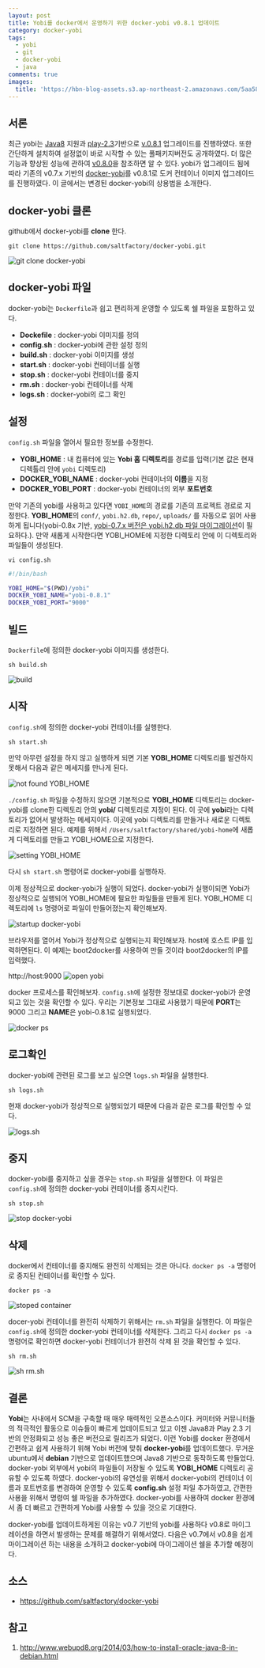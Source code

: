 ```yaml
---
layout: post
title: Yobi를 docker에서 운영하기 위한 docker-yobi v0.8.1 업데이트
category: docker-yobi
tags:
  - yobi
  - git
  - docker-yobi
  - java
comments: true
images:
  title: 'https://hbn-blog-assets.s3.ap-northeast-2.amazonaws.com/5aa58637-424f-4c28-9d19-acd6d0ad0686'
---
```


##  서론

최근 yobi는 [Java8](http://www.oracle.com/technetwork/java/javase/overview/java8-2100321.html) 지원과  [play-2.3](https://www.playframework.com/documentation/2.3.x/Home)기반으로 [v.0.8.1](https://github.com/naver/yobi/releases/tag/v0.8.1) 업그레이드를 진행하였다. 또한 간단하게 설치하여 설정없이 바로 시작할 수 있는 풀패키지버전도 공개하였다. 더 많은 기능과 향상된 성능에 관하여 [v0.8.0](https://github.com/naver/yobi/releases/tag/v0.8.0)을 참조하면 알 수 있다. yobi가 업그레이드 됨에 따라 기존의 v0.7.x 기반의 [docker-yobi](https://github.com/saltfactory/docker-yobi)를 v0.8.1로 도커 컨테이너 이미지 업그레이드를 진행하였다. 이 글에서는 변경된 docker-yobi의 상용법을 소개한다.

<!--more-->

## docker-yobi 클론

github에서 docker-yobi를 **clone** 한다.

```
git clone https://github.com/saltfactory/docker-yobi.git
```

![git clone docker-yobi](https://hbn-blog-assets.s3.ap-northeast-2.amazonaws.com/f735ca78-957c-4866-9df4-f0bedcb7df11)

## docker-yobi 파일

docker-yobi는 `Dockerfile`과 쉽고 편리하게 운영할  수 있도록 쉘 파일을 포함하고 있다.
- **Dockefile** :  docker-yobi 이미지를 정의
- **config.sh** : docker-yobi에 관한 설정 정의
- **build.sh** : docker-yobi 이미지를 생성
- **start.sh** : docker-yobi 컨테이너를 실행
- **stop.sh** : docker-yobi 컨테이너를 중지
- **rm.sh** : docker-yobi 컨테이너를 삭제
- **logs.sh** : docker-yobi의 로그 확인

## 설정

`config.sh` 파일을 열어서 필요한 정보를 수정한다.

- **YOBI_HOME** : 내 컴퓨터에 있는 **Yobi 홈 디렉토리**를 경로를 입력(기본 값은 현재 디렉톨리 안에 `yobi` 디렉토리)
- **DOCKER_YOBI_NAME** : docker-yobi 컨테이너의 **이름**을 지정
- **DOCKER_YOBI_PORT** : docker-yobi 컨테이너의 외부 **포트번호**

만약 기존의 yobi를 사용하고 있다면 `YOBI_HOME`의 경로를 기존의 프로젝트 경로로 지정한다. **YOBI_HOME**의 `conf/`, `yobi.h2.db`, `repo/`, `uploads/` 를 자동으로 읽어 사용하게 됩니다(yobi-0.8x 기반, [yobi-0.7.x 버전은 yobi.h2.db 파일 마이그레이션](https://github.com/naver/yobi/blob/next/docs/ko/update-next-branch-to-0.8.0.md)이 필요하다.). 만약 새롭게 시작한다면 YOBI_HOME에 지정한 디렉토리 안에 이 디렉토리와 파일들이 생성된다.

```
vi config.sh
```
```bash
#!/bin/bash

YOBI_HOME="$(PWD)/yobi"
DOCKER_YOBI_NAME="yobi-0.8.1"
DOCKER_YOBI_PORT="9000"
```

## 빌드

`Dockerfile`에 정의한 docker-yobi 이미지를 생성한다.

```
sh build.sh
```

![build](https://hbn-blog-assets.s3.ap-northeast-2.amazonaws.com/42f3dee5-6196-41db-86da-f3eadaeb0e39)

## 시작

`config.sh`에 정의한 docker-yobi 컨테이너를 실행한다.

```
sh start.sh
```
만약 아무런 설정을 하지 않고 실행하게 되면 기본 **YOBI_HOME** 디렉토리를 발견하지 못해서 다음과 같은 메세지를 만나게 된다.

![not found YOBI_HOME](https://hbn-blog-assets.s3.ap-northeast-2.amazonaws.com/62905290-eebc-4a88-a0be-266e1f7b677d)

`./config.sh` 파일을 수정하지 않으면 기본적으로 **YOBI_HOME** 디렉토리는 docker-yobi를 clone한 디렉토리 안의 **yobi/** 디렉토리로 지정이 된다. 이 곳에 **yobi**라는 디렉토리가 없어서 발생하는 메세지이다. 이곳에 yobi 디렉토리를 만들거나 새로운 디렉토리로 지정하면 된다. 예제를 위해서 `/Users/saltfactory/shared/yobi-home`에 새롭게 디렉토리를 만들고 YOBI_HOME으로 지정한다.

![setting YOBI_HOME](https://hbn-blog-assets.s3.ap-northeast-2.amazonaws.com/84c14270-c1c1-4909-ba6e-e3744d1cec43)

다시 `sh start.sh` 명령어로 docker-yobi를 실행하자.

이제 정상적으로 docker-yobi가 실행이 되었다. docker-yobi가 실행이되면 Yobi가 정상적으로 실행되어 YOBI_HOME에 필요한 파일들을 만들게 된다. YOBI_HOME 디렉토리에 `ls` 명령어로 파일이 만들어졌는지 확인해보자.

![startup docker-yobi](https://hbn-blog-assets.s3.ap-northeast-2.amazonaws.com/695ce50a-4f6e-43eb-9087-7662652f2dcb)

브라우저를 열어서 Yobi가 정상적으로 실행되는지 확인해보자. host에 호스트 IP를 입력하면된다. 이 예제는 boot2docker를 사용하여 만들 것이라 boot2docker의 IP를 입력했다.

http://host:9000
![open yobi](https://hbn-blog-assets.s3.ap-northeast-2.amazonaws.com/3fb22afb-85b4-4db6-8892-8292e040f7fa)

docker 프로세스를 확인해보자. `config.sh`에 설정한 정보대로 docker-yobi가 운영되고 있는 것을 확인할 수 있다. 우리는 기본정보 그대로 사용했기 때문에 **PORT**는 9000 그리고 **NAME**은 yobi-0.8.1로 실행되었다.

![docker ps](https://hbn-blog-assets.s3.ap-northeast-2.amazonaws.com/2ad4ad32-0575-4949-b2e0-cee65b6c34db)

## 로그확인

docker-yobi에 관련된 로그를 보고 싶으면 `logs.sh` 파일을 실행한다.

```
sh logs.sh
````

현재 docker-yobi가 정상적으로 실행되었기 때문에 다음과 같은 로그를 확인할 수 있다.

![logs.sh](https://hbn-blog-assets.s3.ap-northeast-2.amazonaws.com/56e03610-bb91-4159-b2b7-c64566f92060)


## 중지

docker-yobi를 중지하고 싶을 경우는 `stop.sh` 파일을 실행한다. 이 파일은 `config.sh`에 정의한 docker-yobi 컨테이너를 중지시킨다.

```
sh stop.sh
```
![stop docker-yobi](https://hbn-blog-assets.s3.ap-northeast-2.amazonaws.com/9326798e-b822-4e91-bf04-ba5db6200ed1)


## 삭제

docker에서 컨테이너를 중지해도 완전히 삭제되는 것은 아니다. `docker ps -a` 명령어로 중지된 컨테이너를 확인할 수 있다.

```
docker ps -a
```
![stoped container](https://hbn-blog-assets.s3.ap-northeast-2.amazonaws.com/957a6b4f-73dc-4a59-9153-32c26154a591)

docer-yobi 컨테이너를 완전히 삭제하기 위해서는 `rm.sh` 파일을 실행한다. 이 파일은 `config.sh`에 정의한 docker-yobi 컨테이너를 삭제한다. 그리고 다시 `docker ps -a` 명령어로 확인하면 docker-yobi 컨테이너가 완전히 삭제 된 것을 확인할 수 있다.

```
sh rm.sh
```

![sh rm.sh](https://hbn-blog-assets.s3.ap-northeast-2.amazonaws.com/b88231f9-875c-4f0e-b706-d3e9284576a9)

## 결론

**Yobi**는 사내에서 SCM을 구축할 때 매우 매력적인 오픈소스이다. 커미터와 커뮤니터들의 적극적인 활동으로 이슈들이 빠르게 업데이트되고 있고 이젠 Java8과 Play 2.3 기반의 안정화되고 성능 좋은 버전으로 릴리즈가 되었다. 이런 Yobi를 docker 환경에서 간편하고 쉽게 사용하기 위해 Yobi 버전에 맞춰 **docker-yobi**를 업데이트했다. 무거운 ubuntu에서 **debian** 기반으로 업데이트했으며 Java8 기반으로 동작하도록 만들었다. docker-yobi 외부에서 yobi의 파일들이 저장될 수 있도록 **YOBI_HOME** 디렉토리 공유할 수 있도록 하였다. docker-yobi의 유연성을 위해서 docker-yobi의 컨테이너 이름과 포트번호를 변경하여 운영할 수 있도록 **config.sh** 설정 파일 추가하였고, 간편한 사용을 위해서 명령여 쉘 파일을 추가하였다. docker-yobi를 사용하여 docker 환경에서 좀 더 빠르고 간편하게 Yobi를 사용할 수 있을 것으로 기대한다.

docker-yobi를 업데이트하게된 이유는 v0.7 기반의 yobi를 사용하다 v0.8로 마이그레이션을 하면서 발생하는 문제를 해결하기 위해서였다. 다음은 v0.7에서 v0.8을 쉽게 마이그레이션 하는 내용을 소개하고 docker-yobi에 마이그레이션 쉘을 추가할 예정이다.


## 소스

- https://github.com/saltfactory/docker-yobi

## 참고

1. http://www.webupd8.org/2014/03/how-to-install-oracle-java-8-in-debian.html

